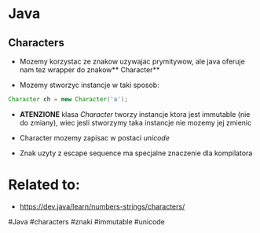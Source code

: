 # Java

## Characters

* Mozemy korzystac ze znakow uzywajac prymitywow, ale java oferuje nam tez wrapper do znakow** Character**

* Mozemy stworzyc instancje w taki sposob:

```java
Character ch = new Character('a');
```

* **ATENZIONE** klasa *Character* tworzy instancje ktora jest immutable (nie do zmiany), wiec jesli stworzymy taka instancje nie mozemy jej zmienic

* Character mozemy zapisac w postaci *unicode*

* Znak uzyty z escape sequence ma specjalne znaczenie dla kompilatora

# Related to:

* https://dev.java/learn/numbers-strings/characters/


#Java #characters #znaki #immutable #unicode
